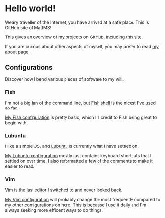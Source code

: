 # Hello world!

Weary traveller of the Internet, you have arrived at a safe place.
This is GitHub site of MattMS!

This gives an overview of my projects on GitHub,
[including this site](https://github.com/MattMS/mattms.github.io).

If you are curious about other aspects of myself, you may prefer to read
[my about page](http://about.mattms.info/).


## Configurations

Discover how I bend various pieces of software to my will.


### Fish

I'm not a big fan of the command line, but [Fish shell](http://fishshell.com/)
is the nicest I've used so far.

[My Fish configuration](https://github.com/MattMS/my-fish-config)
is pretty basic, which I'll credit to Fish being great to begin with.


### Lubuntu

I like a simple OS, and [Lubuntu](http://lubuntu.net/) is currently what I have
settled on.

[My Lubuntu configuration](https://github.com/MattMS/my-lubuntu-config)
mostly just contains keyboard shortcuts that I settled on over time.
I also reformatted a few of the comments to make it easier to read.


### Vim

[Vim](http://www.vim.org/) is the last editor I switched to and never looked
back.

[My Vim configuration](https://github.com/MattMS/my-vim-config)
will probably change the most frequently compared to my other configurations on
here.
This is because I use it daily and I'm always seeking more efficent ways to do
things.
